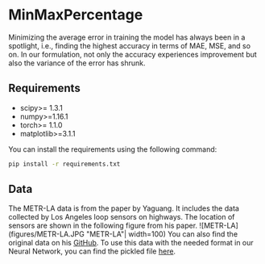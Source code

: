 # MinMaxPercentage

Minimizing the average error in training the model has always been in a spotlight, i.e., finding the highest accuracy in terms of MAE, MSE, and so on. In our formulation, not only the accuracy experiences improvement but also the variance of the error has shrunk.


## Requirements
- scipy>= 1.3.1
- numpy>=1.16.1
- torch>= 1.1.0
- matplotlib>=3.1.1

You can install the requirements using the following command:
```bash
pip install -r requirements.txt
```

## Data
The METR-LA data is from the paper by Yaguang. It includes the data collected by Los Angeles loop sensors on highways. The location of sensors are shown in the following figure from his paper. 
![METR-LA](figures/METR-LA.JPG "METR-LA"| width=100)
You can also find the original data on his [GitHub](https://github.com/liyaguang/DCRNN). To use this data with the needed format in our Neural Network, you can find the pickled file [here](https://drive.google.com/drive/folders/18edZ3gsBkukyir8r0t8cCGBwWHQZs-k9?usp=sharing).
